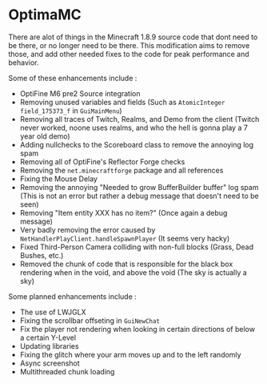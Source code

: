 # OptimaMC
There are alot of things in the Minecraft 1.8.9 source code that dont need to be there, or no longer need to be there.
This modification aims to remove those, and add other needed fixes to the code for peak performance and behavior.

Some of these enhancements include : <br>
  - OptiFine M6 pre2 Source integration
  - Removing unused variables and fields (Such as ```AtomicInteger field_175373_f``` in ```GuiMainMenu```)
  - Removing all traces of Twitch, Realms, and Demo from the client (Twitch never worked, noone uses realms, and who the hell is gonna play a 7 year old demo)
  - Adding nullchecks to the Scoreboard class to remove the annoying log spam
  - Removing all of OptiFine's Reflector Forge checks
  - Removing the ```net.minecraftforge``` package and all references
  - Fixing the Mouse Delay
  - Removing the annoying "Needed to grow BufferBuilder buffer" log spam (This is not an error but rather a debug message that doesn't need to be seen)
  - Removing "Item entity XXX has no item?" (Once again a debug message)
  - Very badly removing the error caused by ```NetHandlerPlayClient.handleSpawnPlayer``` (It seems very hacky)
  - Fixed Third-Person Camera colliding with non-full blocks (Grass, Dead Bushes, etc.)
  - Removed the chunk of code that is responsible for the black box rendering when in the void, and above the void (The sky is actually a sky)

Some planned enhancements include :
  - The use of LWJGLX
  - Fixing the scrollbar offseting in ```GuiNewChat```
  - Fix the player not rendering when looking in certain directions of below a certain Y-Level
  - Updating libraries
  - Fixing the glitch where your arm moves up and to the left randomly
  - Async screenshot
  - Multithreaded chunk loading
</br>
